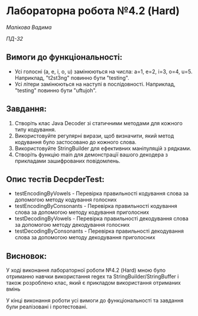 # Лабораторна робота №4.2 (Hard)
*Малікова Вадима*

*ПД-32*

## Вимоги до функціональності:
* Усі голосні (a, e, i, o, u) замінюються на числа: a=1, e=2, i=3, o=4, u=5. Наприклад, "t2st3ng" повинно бути "testing".
* Усі літери замінюються на наступі в послідовності. Наприклад, "testing" повинно бути "uftujoh".

## Завдання:
1. Створіть клас Java Decoder зі статичними методами для кожного типу кодування.
2. Використовуйте регулярні вирази, щоб визначити, який метод кодування було застосовано до кожного слова.
3. Використовуйте StringBuilder для ефективних маніпуляцій з рядками.
4. Створіть функцію main для демонстрації вашого декодера з прикладами зашифрованих повідомлень.

## Опис тестів DecpderTest:
* testEncodingByVowels - Перевірка правильності кодування слова за допомогою методу кодування голосних
* testEncodingByConsonants - Перевірка правильності кодування слова за допомогою методу кодування приголосних
* testDecodingByVowels - Перевірка правильності декодування слова за допомогою методу декодування голосних
* testDecodingByConsonants - Перевірка правильності декодування слова за допомогою методу декодування приголосних


## Висновок:
У ході виконання лабораторної роботи №4.2 (Hard) мною було отриманно навчки використання regex та StringBuilder/StringBuffer і також розроблено клас,
який є прикладом використання отриманих вмінь

У кінці виконання роботи усі вимоги до функціональності та завдання були реалізовані і протестовані.